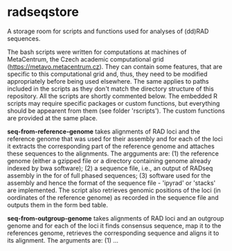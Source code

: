 # radseqstore
A storage room for scripts and functions used for analyses of (dd)RAD sequences.

The bash scripts were written for computations at machines of MetaCentrum, the Czech academic computational grid (https://metavo.metacentrum.cz). They can contain some features, that are specific to this computational grid and, thus, they need to be modified appropriately before being used elsewhere. The same applies to paths included in the scripts as they don't match the directory structure of this repository. All the scripts are shortly commented below. The embedded R scripts may require specific packages or custom functions, but everything should be appearent from them (see folder 'rscripts'). The custom functions are provided at the same place.

**seq-from-reference-genome**
takes alignments of RAD loci and the reference genome that was used for their assembly and for each of the loci it extracts the corresponding part of the reference genome and attaches these sequences to the alignments. The argguments are: (1) the reference genome (either a gzipped file or a directory containing genome already indexed by bwa software); (2) a sequence file, i.e., an output of RADseq assembly in the for of full phased sequences; (3) software used for the assembly and hence the format of the sequence file - 'ipyrad' or 'stacks' are implemented. The script also retrieves genomic positions of the loci (in oordinates of the reference genome) as recorded in the sequence file and outputs them in the form bed table.

**seq-from-outgroup-genome**
takes alignments of RAD loci and an outgroup genome and for each of the loci it finds consensus sequence, map it to the references genome, retrieves the corresponding sequence and aligns it to its alignment. The arguments are: (1) ...
